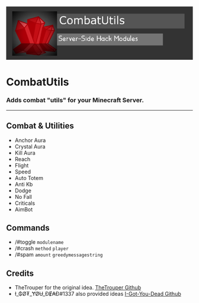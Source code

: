![CombatUtils](/assets/images/cubanner.png)

# CombatUtils
### Adds combat "utils" for your Minecraft Server.
-----------------------------------------------------
## Combat & Utilities
- Anchor Aura
- Crystal Aura
- Kill Aura
- Reach
- Flight
- Speed
- Auto Totem
- Anti Kb
- Dodge
- No Fall
- Criticals
- AimBot

## Commands
- /#toggle `modulename`
- /#crash `method` `player`
- /#spam `amount` `greedymessagestring`

## Credits
- TheTrouper for the original idea. [TheTrouper Github](https://github.com/thetrouper)
- ł_₲Ø₮_ɎØɄ_ĐɆ₳Đ#1337 also provided ideas [I-Got-You-Dead Github](https://github.com/I-Got-You-Dead)
